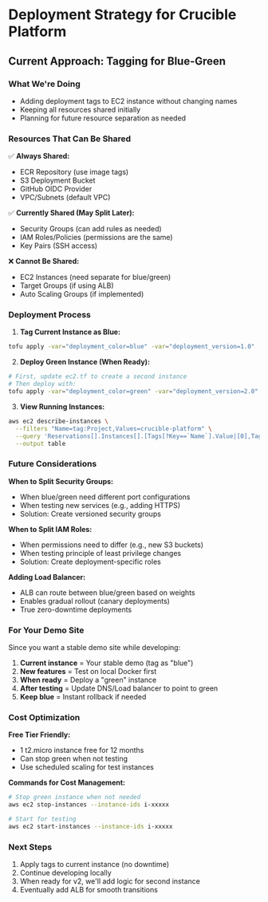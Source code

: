 # Deployment Strategy for Crucible Platform

## Current Approach: Tagging for Blue-Green

### What We're Doing
- Adding deployment tags to EC2 instance without changing names
- Keeping all resources shared initially
- Planning for future resource separation as needed

### Resources That Can Be Shared
✅ **Always Shared:**
- ECR Repository (use image tags)
- S3 Deployment Bucket  
- GitHub OIDC Provider
- VPC/Subnets (default VPC)

✅ **Currently Shared (May Split Later):**
- Security Groups (can add rules as needed)
- IAM Roles/Policies (permissions are the same)
- Key Pairs (SSH access)

❌ **Cannot Be Shared:**
- EC2 Instances (need separate for blue/green)
- Target Groups (if using ALB)
- Auto Scaling Groups (if implemented)

### Deployment Process

1. **Tag Current Instance as Blue:**
```bash
tofu apply -var="deployment_color=blue" -var="deployment_version=1.0"
```

2. **Deploy Green Instance (When Ready):**
```bash
# First, update ec2.tf to create a second instance
# Then deploy with:
tofu apply -var="deployment_color=green" -var="deployment_version=2.0"
```

3. **View Running Instances:**
```bash
aws ec2 describe-instances \
  --filters "Name=tag:Project,Values=crucible-platform" \
  --query 'Reservations[].Instances[].[Tags[?Key==`Name`].Value|[0],Tags[?Key==`DeploymentColor`].Value|[0],PublicIpAddress,State.Name]' \
  --output table
```

### Future Considerations

**When to Split Security Groups:**
- When blue/green need different port configurations
- When testing new services (e.g., adding HTTPS)
- Solution: Create versioned security groups

**When to Split IAM Roles:**
- When permissions need to differ (e.g., new S3 buckets)
- When testing principle of least privilege changes
- Solution: Create deployment-specific roles

**Adding Load Balancer:**
- ALB can route between blue/green based on weights
- Enables gradual rollout (canary deployments)
- True zero-downtime deployments

### For Your Demo Site

Since you want a stable demo site while developing:

1. **Current instance** = Your stable demo (tag as "blue")
2. **New features** = Test on local Docker first
3. **When ready** = Deploy a "green" instance
4. **After testing** = Update DNS/Load balancer to point to green
5. **Keep blue** = Instant rollback if needed

### Cost Optimization

**Free Tier Friendly:**
- 1 t2.micro instance free for 12 months
- Can stop green when not testing
- Use scheduled scaling for test instances

**Commands for Cost Management:**
```bash
# Stop green instance when not needed
aws ec2 stop-instances --instance-ids i-xxxxx

# Start for testing
aws ec2 start-instances --instance-ids i-xxxxx
```

### Next Steps

1. Apply tags to current instance (no downtime)
2. Continue developing locally
3. When ready for v2, we'll add logic for second instance
4. Eventually add ALB for smooth transitions